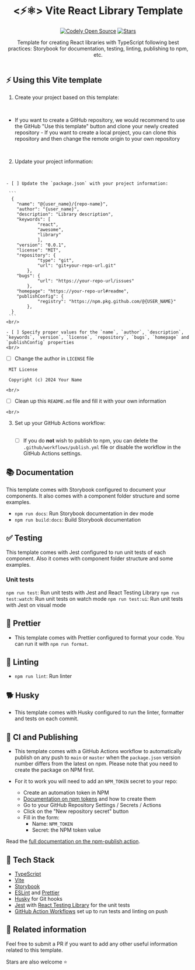 <h1 align="center">
  <⚡⚛️> Vite React Library Template
</h1>

<p align="center">
    <a href="https://github.com/manuelmartin-developer"><img src="https://img.shields.io/badge/manuelmartindev-OS-green.svg?style=flat-square" alt="Codely Open Source"/></a>
    <a href="https://github.com/manuelmartin-developer/vite-library-template/stargazers">
    <img src="https://img.shields.io/github/stars/manuelmartin-developer/vite-library-template.svg?style=flat-square" alt="Stars"/>
  </a>
</p>

<p align="center">
  Template for creating React libraries with TypeScript following best practices: Storybook for documentation, testing, linting, publishing to npm, etc.
  <br />
  <br />
</p>

## ⚡ Using this Vite template

1. Create your project based on this template:
  <br />

   - If you want to create a GitHub repository, we would recommend to use the GitHub "Use this template" button and clone your newly created repository
    - If you want to create a local project, you can clone this repository and then change the remote origin to your own repository

<br/>

2. Update your project information:
  <br />

    - [ ] Update the `package.json` with your project information:
    
     ```
      {
        "name": "@{user_name}/{repo-name}",
        "author": "{user_name}",
        "description": "Library description",
        "keywords": [
                "react",
                "awesome",
                "library"
                ],
        "version": "0.0.1",
        "license": "MIT",
        "repository": {
                "type": "git",
                "url": "git+your-repo-url.git"
            },
        "bugs": {
                "url": "https://your-repo-url/issues"
            },
        "homepage": "https://your-repo-url#readme",
        "publishConfig": {
                "registry": "https://npm.pkg.github.com/@{USER_NAME}"
            },
      }
     ```
    <br/>

    - [ ] Specify proper values for the `name`, `author`, `description`, `keywords`, `version`, `license`, `repository`, `bugs`, `homepage` and `publishConfig` properties
    <br/>
   - [ ] Change the author in `LICENSE` file
  
   ```
    MIT License

    Copyright (c) 2024 Your Name
   ```
   
    <br/>

   - [ ] Clean up this `README.md` file and fill it with your own information

    <br/>

3. Set up your GitHub Actions workflow:

    <br/>

   - [ ] If you do **not** wish to publish to npm, you can delete the `.github/workflows/publish.yml` file or disable the workflow in the GitHub Actions settings.

## 📚 Documentation

This template comes with Storybook configured to document your components. It also comes with a component folder structure and some examples.

- `npm run docs`: Run Storybook documentation in dev mode
- `npm run build:docs`: Build Storybook documentation

## ✅ Testing

This template comes with Jest configured to run unit tests of each component. Also it comes with component folder structure and some examples.

### Unit tests

`npm run test`: Run unit tests with Jest and React Testing Library
`npm run test:watch`: Run unit tests on watch mode
`npm run test:ui`: Run unit tests with Jest on visual mode

## 💅 Prettier

- This template comes with Prettier configured to format your code. You can run it with `npm run format`.

## 🔦 Linting

- `npm run lint`: Run linter

## 🐕 Husky

- This template comes with Husky configured to run the linter, formatter and tests on each commit.

## 🚀 CI and Publishing

- This template comes with a GitHub Actions workflow to automatically publish on any push to `main` or `master` when the `package.json` version number differs from the latest on npm. Please note that you need to create the package on NPM first.

- For it to work you will need to add an `NPM_TOKEN` secret to your repo:

    - Create an automation token in NPM
    - [Documentation on npm tokens](https://docs.npmjs.com/about-access-tokens) and how to create them
    - Go to your GitHub Repository Settings / Secrets / Actions
    - Click on the "New repository secret" button
    - Fill in the form:
        - Name: `NPM_TOKEN`
        - Secret: the NPM token value

Read the [full documentation on the npm-publish action](https://github.com/JS-DevTools/npm-publish).

## 🌈 Tech Stack

- [TypeScript](https://www.typescriptlang.org)
- [Vite](https://vitejs.dev)
- [Storybook](https://storybook.js.org/)
- [ESLint](https://eslint.org) and [Prettier](https://prettier.io)
- [Husky](https://typicode.github.io/husky/#/) for Git hooks
- [Jest](https://jestjs.io) with [React Testing Library](https://testing-library.com/docs/react-testing-library/intro) for the unit tests
- [GitHub Action Workflows](https://github.com/features/actions) set up to run tests and linting on push


## 🔀 Related information

Feel free to submit a PR if you want to add any other useful information related to this template.

Stars are also welcome ⭐️
